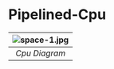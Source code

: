 # Pipelined-Cpu
| ![space-1.jpg](https://user-images.githubusercontent.com/98797508/210678698-1a22315f-3e4c-4250-b26e-d5d8a76a89dc.jpg) | 
|:--:| 
| *Cpu Diagram* |
